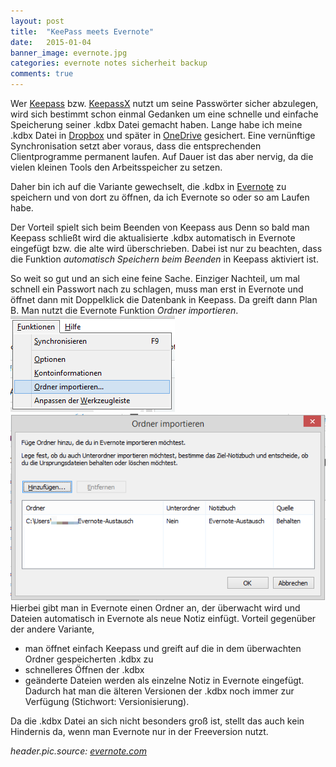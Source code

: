 ```yaml
---
layout: post
title:  "KeePass meets Evernote"
date:   2015-01-04
banner_image: evernote.jpg
categories: evernote notes sicherheit backup
comments: true
---
```

Wer [Keepass](http://keepass.info/) bzw. [KeepassX](http://www.keepassx.org/) nutzt um seine Passwörter sicher abzulegen, wird sich bestimmt schon einmal Gedanken um eine schnelle und einfache Speicherung seiner .kdbx Datei gemacht haben.
Lange habe ich meine .kdbx Datei in [Dropbox](https://dropbox.com) und später in [OneDrive](https://onedrive.live.com) gesichert. Eine vernünftige Synchronisation setzt aber voraus, dass die entsprechenden Clientprogramme permanent laufen. Auf Dauer ist das aber nervig, da die vielen kleinen Tools den Arbeitsspeicher zu setzen.

Daher bin ich auf die Variante gewechselt, die .kdbx in [Evernote](http://evernote.com) zu speichern und von dort zu öffnen, da ich Evernote so oder so am Laufen habe.

Der Vorteil spielt sich beim Beenden von Keepass aus Denn so bald man Keepass schließt wird die aktualisierte .kdbx automatisch in Evernote eingefügt bzw. die alte wird überschrieben. Dabei ist nur zu beachten, dass die Funktion *automatisch Speichern beim Beenden* in Keepass aktiviert ist.

So weit so gut und an sich eine feine Sache. Einziger Nachteil, um mal schnell ein Passwort nach zu schlagen, muss man erst in Evernote und öffnet dann mit Doppelklick die Datenbank in Keepass.
Da greift dann Plan B.
Man nutzt die Evernote Funktion *Ordner importieren*.
![Import](/images/evernote_Menue_Ordner_Import.png)
![Auswahl](/images/evernote_Ordner_Import_Auswahl.png)
Hierbei gibt man in Evernote einen Ordner an, der überwacht wird und Dateien automatisch in Evernote als neue Notiz einfügt.
Vorteil gegenüber der andere Variante,

- man öffnet einfach Keepass und greift auf die in dem überwachten Ordner gespeicherten .kdbx zu
- schnelleres Öffnen der .kdbx
- geänderte Dateien werden als einzelne Notiz in Evernote eingefügt. Dadurch hat man die älteren Versionen der .kdbx noch immer zur Verfügung (Stichwort: Versionisierung).

Da die .kdbx Datei an sich nicht besonders groß ist, stellt das auch kein Hindernis da, wenn man Evernote nur in der Freeversion nutzt.

*header.pic.source: [evernote.com](http://evernote.com)*